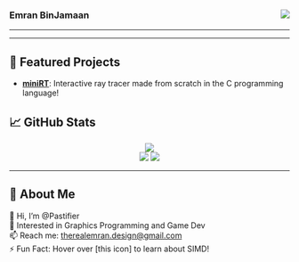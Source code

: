 ### <img src="https://komarev.com/ghpvc/?username=Pastifier" align="right"> Emran BinJamaan
---

<!--
<img src="assets/darth.jpg" align=center/>



---
-->

---

<!--
## 🔧 Technologies & Tools
[Badges or Icons Here]
-->

## 🌟 Featured Projects
- **[miniRT](https://github.com/Pastifier/miniRT)**: Interactive ray tracer made from scratch in the C programming language!

## 📈 GitHub Stats
<div align=center>
  <a href="https://git.io/streak-stats">
    <img src="https://github-readme-streak-stats.herokuapp.com?user=Pastifier&theme=shadow-purple"/>
  </a>
</div>
<div align=center>
  <img src="https://github-readme-stats.vercel.app/api?username=Pastifier&count_private=true&show_icons=true&theme=chartreuse-dark&hide=contribs"/>
  <a href="https://github.com/anuraghazra/github-readme-stats">
    <img src="https://github-readme-stats.vercel.app/api/top-langs/?username=Pastifier&layout=compact&theme=vision-friendly-dark"/>
  </a>
</div>

---

## 🌱 About Me
👋 Hi, I’m @Pastifier  
👀 Interested in Graphics Programming and Game Dev  
📫 Reach me: therealemran.design@gmail.com  
⚡ Fun Fact: Hover over [this icon] to learn about SIMD!
